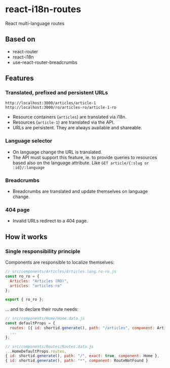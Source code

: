 # react-i18n-routes

React multi-language routes

## Based on

- react-router
- react-i18n
- use-react-router-breadcrumbs

## Features

### Translated, prefixed and persistent URLs

```
http://localhost:3000/articles/article-1
http://localhost:3000/ro/articles-ro/article-1-ro
```

- Resource containers (`articles`) are translated via i18n.
- Resources (`article-1`) are translated via the API.
- URLs are persistent. They are always available and shareable.

### Language selector

- On language change the URL is translated.
- The API must support this feature, ie. to provide queries to resources based also on the language attribute. Like `GET article/{:slug or :id}/:language`

### Breadcrumbs

- Breadcrumbs are translated and update themselves on language change.

### 404 page

- Invalid URLs redirect to a 404 page.

## How it works

### Single responsibility principle

Components are responsible to localize themselves:

```js
// src/components/Articles/Articles.lang.ro-ro.js
const ro_ro = {
  Articles: "Articles (RO)",
  articles: "articles-ro"
};

export { ro_ro };
```

... and to declare their route needs:

```js
// src/components/Home/Home.data.js
const defaultProps = {
  routes: [{ id: shortid.generate(), path: "/articles", component: Articles }]
  ...
};
```

```js
// src/components/Routes/Routes.data.js
...HomeDefaultProps.routes,
{ id: shortid.generate(), path: "/", exact: true, component: Home },
{ id: shortid.generate(), path: "*", component: RouteNotFound }
```
